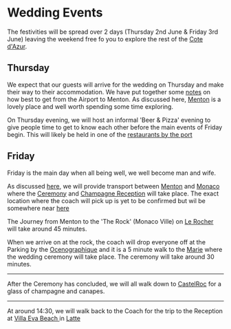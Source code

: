# Wedding Events

The festivities will be spread over 2 days (Thursday 2nd June & Friday 3rd June) leaving the weekend free fo you to explore the rest of the [Cote d'Azur](https://en.wikipedia.org/wiki/French_Riviera).

## Thursday

We expect that our guests will arrive for the wedding on Thursday and make their way to their accommodation. We have put together some [notes](/en/transport) on how best to get from the Airport to Menton. As discussed here, [Menton](/en/menton) is a lovely place and well worth spending some time exploring.

On Thursday evening, we will host an informal 'Beer & Pizza' evening to give people time to get to know each other before the main events of Friday begin. This will likely be held in one of the [restaurants by the port](https://www.google.com/maps/d/edit?mid=1wow9OD6sphe7DFiSzH8Cu2olGf7uTnwZ&usp=sharing)

## Friday

Friday is the main day when all being well, we well become man and wife.

As discussed [here](/en/transport), we will provide transport between [Menton](/en/menton) and [Monaco](/en/monaco) where the [Ceremony](/en/ceremony) and [Champagne Reception](/en/champagne) will take place. The exact location where the coach will pick up is yet to be confirmed but wil be somewhere near [here](https://www.google.com/maps/d/edit?mid=1wow9OD6sphe7DFiSzH8Cu2olGf7uTnwZ&usp=sharing)

The Journey from Menton to the 'The Rock' (Monaco Ville) on [Le Rocher](https://www.visitmonaco.com/en/routes-and-walks/402/le-rocher) will take around 45 minutes.

When we arrive on at the rock, the coach will drop everyone off at the Parking by the [Ocenographique](https://musee.oceano.org/en/) and it is a 5 minute walk to the [Marie](https://www.mairie.mc/) where the wedding ceremony will take place. The ceremony will take around 30 minutes.

---

<article-image src="castelroc.jpg" alt="Menton" float-left ></article-image>

After the Ceremony has concluded, we will all walk down to [CastelRoc](https://www.castelrocmonaco.com/) for a glass of champagne and canapes.

---

At around 14:30, we will walk back to the Coach for the trip to the Reception at [Villa Eva Beach ](https://www.villaevabeach.com/en) in [Latte](/en/latte)
